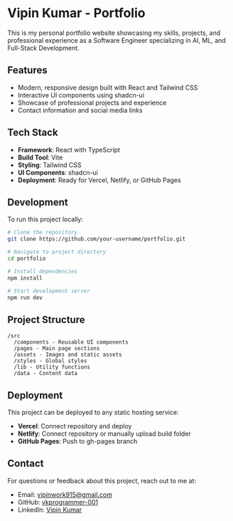 # Vipin Kumar - Portfolio

This is my personal portfolio website showcasing my skills, projects, and professional experience as a Software Engineer specializing in AI, ML, and Full-Stack Development.

## Features

- Modern, responsive design built with React and Tailwind CSS
- Interactive UI components using shadcn-ui
- Showcase of professional projects and experience
- Contact information and social media links

## Tech Stack

- **Framework**: React with TypeScript
- **Build Tool**: Vite
- **Styling**: Tailwind CSS
- **UI Components**: shadcn-ui
- **Deployment**: Ready for Vercel, Netlify, or GitHub Pages

## Development

To run this project locally:

```bash
# Clone the repository
git clone https://github.com/your-username/portfolio.git

# Navigate to project directory
cd portfolio

# Install dependencies
npm install

# Start development server
npm run dev
```

## Project Structure

```
/src
  /components - Reusable UI components
  /pages - Main page sections
  /assets - Images and static assets
  /styles - Global styles
  /lib - Utility functions
  /data - Content data
```

## Deployment

This project can be deployed to any static hosting service:

- **Vercel**: Connect repository and deploy
- **Netlify**: Connect repository or manually upload build folder
- **GitHub Pages**: Push to gh-pages branch

## Contact

For questions or feedback about this project, reach out to me at:

- Email: [vipinwork915@gmail.com](mailto:vipinwork915@gmail.com)
- GitHub: [vkprogrammer-001](https://github.com/vkprogrammer-001)
- LinkedIn: [Vipin Kumar](https://www.linkedin.com/in/vipin-kumar-049a7a1a0/)
